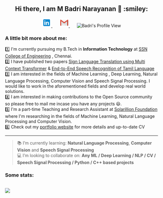 <h2 align="center"> Hi there, I am M Badri Narayanan 👋 :smiley: </h2>
<p align="center">
    <a href="https://www.linkedin.com/in/mbadrinarayanan" >
        <img alt = "Badri's LinkedIn" width="30px" src="https://raw.githubusercontent.com/MBadriNarayanan/MBadriNarayanan/master/img/LinkedIn.svg">
    </a>
    &nbsp;&nbsp;&nbsp;&nbsp;&nbsp;
<!--     <a href="https://mbadrinarayanan.github.io" >
        <img alt = "Badri's Portfolio Website" width="30px" src="https://raw.githubusercontent.com/MBadriNarayanan/MBadriNarayanan/master/img/internet.svg">
    </a> -->
<!--     &nbsp;&nbsp;&nbsp;&nbsp;&nbsp; -->
    <a href="mailto:immbadri3@gmail.com" >
        <img alt = "mahesh's mail" width="30px" src="https://raw.githubusercontent.com/MBadriNarayanan/MBadriNarayanan/master/img/Gmail.svg">
    </a>
    &nbsp;&nbsp;&nbsp;&nbsp;&nbsp;
    <img alt = "Badri's Profile View"  src=https://komarev.com/ghpvc/?username=MBadriNarayanan&color=blue&label=Profile+Views>
</p>

### A little bit more about me:
:one: I'm currently pursuing my B.Tech in **Information Technology** at [SSN College of Engineering](https://www.ssn.edu.in) , Chennai. <br>
:two: I have published two papers [Sign Language Translation using Multi Context Transformer](https://github.com/MBadriNarayanan/MultiContextTransformer) & [End-to-End Speech Recognition of Tamil Language](https://github.com/MBadriNarayanan/TamilASR)<br>
:three: I am interested in the fields of Machine Learning , Deep Learning, Natural Language Processing, Computer Vision and Speech Signal Processing. I would like to work in the aforementioned fields and develop real world solutions.<br>
:four: I am interested in making contributions to the Open Source community so please free to mail me incase you have any projects :smiley:.<br>
:five: I'm a part-time Teaching and Research Assistant at [Solarillion Foundation](https://solarillionfoundation.org/) where I'm researching in the fields of Machine Learning, Natural Language Processing and Computer Vision.<br>
:six: Check out my [portfolio website](https://mbadrinarayanan.github.io) for more details and up-to-date CV
<hr>


> :books: I’m currently learning: **Natural Language Processing**, **Computer Vision** and **Speech Signal Processing**<br>
> :computer: I’m looking to collaborate on: **Any ML / Deep Learning / NLP / CV / Speech Signal Processing / Python / C++ based projects**<br>

### Some stats:

<p>
<br>
<img src="https://github-readme-stats.vercel.app/api/top-langs/?username=MBadriNarayanan&layout=compact&theme=highcontrast" />
<br>
</p>

